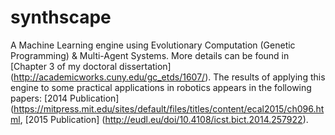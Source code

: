 # synthscape
A Machine Learning engine using Evolutionary Computation (Genetic Programming) & Multi-Agent Systems. More details can be found in 
[Chapter 3 of my doctoral dissertation] (http://academicworks.cuny.edu/gc_etds/1607/). The results of applying this engine to some practical applications in robotics appears in the following papers: 
[2014 Publication] (https://mitpress.mit.edu/sites/default/files/titles/content/ecal2015/ch096.html,
[2015 Publication] (http://eudl.eu/doi/10.4108/icst.bict.2014.257922).

